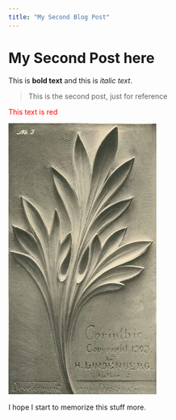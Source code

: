 ```yaml
---
title: "My Second Blog Post"
---
```


# My Second Post here
This is **bold text** and this is *italic text*.
>This is the second post, just for reference 

<span style="color: red;">This text is red</span>

![This Other Image](/assets/4bb0de36.jpg)

I hope I start to memorize this stuff more. 